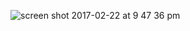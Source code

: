 ![screen shot 2017-02-22 at 9 47 36 pm](https://cloud.githubusercontent.com/assets/25205277/23244738/0a0e93fc-f94d-11e6-9241-0c836690ccf3.png)
